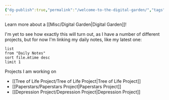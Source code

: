 ```yaml
---
{"dg-publish":true,"permalink":"/welcome-to-the-digital-garden/","tags":["gardenEntry"]}
---
```


Learn more about a [[Misc/Digital Garden\|Digital Garden]]!

I'm yet to see how exactly this will turn out, as I have a number of different projects, but for now I'm linking my daily notes, like my latest one: 

```dataview
list
from "Daily Notes"
sort file.mtime desc
limit 1
```

Projects I am working on
- [[Tree of Life Project/Tree of Life Project\|Tree of Life Project]]
- [[Paperstars/Paperstars Project\|Paperstars Project]]
- [[Depression Project/Depression Project\|Depression Project]]

